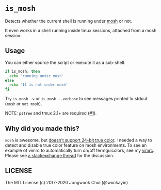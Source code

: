 `is_mosh`
=========

Detects whether the current shell is running under [mosh][mosh] or not.

It even works in a shell running inside tmux sessions, attached from a mosh session.


Usage
-----

You can either source the script or execute it as a sub-shell.

```bash
if is_mosh; then
  echo 'running under mosh'
else
  echo 'It is not under mosh'
fi
```

Try `is_mosh -v` or `is_mosh --verbose` to see messages printed to stdout (`mosh` or `not mosh`).

NOTE: `pstree` and tmux 2.1+ are required ([#1][GH-1]).

Why did you made this?
-----------------------

`mosh` is awesome, but [doesn't support 24-bit true color][mosh-961].
I needed a way to detect and disable true color feature on mosh environments.
To see an example of vimrc to automatically turn on/off termguicolors, see my [vimrc][vimrc-example].
Please see [a stackexchange thread](https://unix.stackexchange.com/questions/395491/detect-whether-the-current-terminal-is-through-mosh-or-not) for the discussion.


LICENSE
-------

The MIT License (c) 2017-2020 Jongwook Choi (@wookayin)


[mosh]: https://mosh.org/
[mosh-961]: https://github.com/mobile-shell/mosh/issues/961
[vimrc-example]: https://github.com/wookayin/dotfiles/blob/0d44f9c24328ccba5e21cf776b33bdef912fbdc6/vim/vimrc#L579-L609
[GH-1]: https://github.com/wookayin/is_mosh/issues/1
